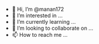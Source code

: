 - 👋 Hi, I’m @manan172
- 👀 I’m interested in ...
- 🌱 I’m currently learning ...
- 💞️ I’m looking to collaborate on ...
- 📫 How to reach me ...

<!---
pathan172/pathan172 is a ✨ special ✨ repository because its `README.md` (this file) appears on your GitHub profile.
You can click the Preview link to take a look at your changes.
--->
